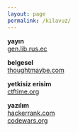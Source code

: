 ```yaml
---
layout: page
permalink: /kilavuz/
---
```

**yayın**  
[gen.lib.rus.ec](http://gen.lib.rus.ec)

**belgesel**  
[thoughtmaybe.com](http://thoughtmaybe.com)

**yetkisiz erisim**  
[ctftime.org](http://ctftime.org)

**yazılım**  
[hackerrank.com](http://hackerrank.com)  
[codewars.org](http://codewars.org)  
